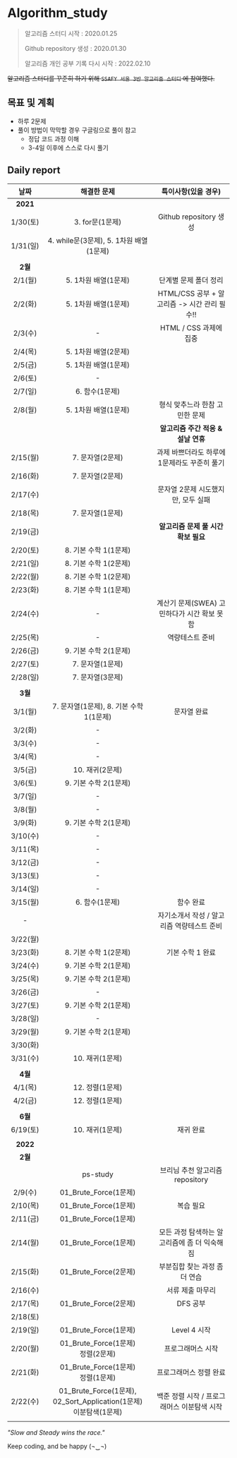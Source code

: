 # Algorithm_study

> 알고리즘 스터디 시작 : 2020.01.25
>
> Github repository 생성 : 2020.01.30
>
> 알고리즘 개인 공부 기록 다시 시작 : 2022.02.10



~~알고리즘 스터디를 꾸준히 하기 위해 `SSAFY 서울 3반 알고리즘 스터디` 에 참여했다.~~



## 목표 및 계획

- 하루 2문제
- 풀이 방법이 막막할 경우 구글링으로 풀이 참고
  - 정답 코드 과정 이해
  - 3-4일 이후에 스스로 다시 풀기




## Daily report

|   날짜   |                         해결한 문제                          |             특이사항(있을 경우)              |
| :------: | :----------------------------------------------------------: | :------------------------------------------: |
| **2021** |                                                              |                                              |
| 1/30(토) |                       3. for문(1문제)                        |            Github repository 생성            |
| 1/31(일) |           4. while문(3문제), 5. 1차원 배열(1문제)            |                                              |
|          |                                                              |                                              |
| **2월**  |                                                              |                                              |
| 2/1(월)  |                     5. 1차원 배열(1문제)                     |            단계별 문제 폴더 정리             |
| 2/2(화)  |                     5. 1차원 배열(1문제)                     | HTML/CSS 공부 + 알고리즘 -> 시간 관리 필수!! |
| 2/3(수)  |                              -                               |            HTML / CSS 과제에 집중            |
| 2/4(목)  |                     5. 1차원 배열(2문제)                     |                                              |
| 2/5(금)  |                     5. 1차원 배열(1문제)                     |                                              |
| 2/6(토)  |                              -                               |                                              |
| 2/7(일)  |                        6. 함수(1문제)                        |                                              |
| 2/8(월)  |                     5. 1차원 배열(1문제)                     |        형식 맞추느라 한참 고민한 문제        |
|          |                                                              |      **알고리즘 주간 적응 & 설날 연휴**      |
| 2/15(월) |                       7. 문자열(2문제)                       | 과제 바쁘더라도 하루에 1문제라도 꾸준히 풀기 |
| 2/16(화) |                       7. 문자열(2문제)                       |                                              |
| 2/17(수) |                                                              |      문자열 2문제 시도했지만, 모두 실패      |
| 2/18(목) |                       7. 문자열(1문제)                       |                                              |
| 2/19(금) |                                                              |     **알고리즘 문제 풀 시간 확보 필요**      |
| 2/20(토) |                    8. 기본 수학 1(1문제)                     |                                              |
| 2/21(일) |                    8. 기본 수학 1(2문제)                     |                                              |
| 2/22(월) |                    8. 기본 수학 1(2문제)                     |                                              |
| 2/23(화) |                    8. 기본 수학 1(1문제)                     |                                              |
| 2/24(수) |                              -                               | 계산기 문제(SWEA) 고민하다가 시간 확보 못함  |
| 2/25(목) |                              -                               |               역량테스트 준비                |
| 2/26(금) |                    9. 기본 수학 2(1문제)                     |                                              |
| 2/27(토) |                       7. 문자열(1문제)                       |                                              |
| 2/28(일) |                       7. 문자열(3문제)                       |                                              |
|          |                                                              |                                              |
| **3월**  |                                                              |                                              |
| 3/1(월)  |           7. 문자열(1문제), 8. 기본 수학 1(1문제)            |                 문자열 완료                  |
| 3/2(화)  |                              -                               |                                              |
| 3/3(수)  |                              -                               |                                              |
| 3/4(목)  |                              -                               |                                              |
| 3/5(금)  |                       10. 재귀(2문제)                        |                                              |
| 3/6(토)  |                    9. 기본 수학 2(1문제)                     |                                              |
| 3/7(일)  |                              -                               |                                              |
| 3/8(월)  |                              -                               |                                              |
| 3/9(화)  |                    9. 기본 수학 2(1문제)                     |                                              |
| 3/10(수) |                              -                               |                                              |
| 3/11(목) |                              -                               |                                              |
| 3/12(금) |                              -                               |                                              |
| 3/13(토) |                              -                               |                                              |
| 3/14(일) |                              -                               |                                              |
| 3/15(월) |                        6. 함수(1문제)                        |                  함수 완료                   |
|    -     |                                                              |  자기소개서 작성 / 알고리즘 역량테스트 준비  |
| 3/22(월) |                                                              |                                              |
| 3/23(화) |                    8. 기본 수학 1(2문제)                     |               기본 수학 1 완료               |
| 3/24(수) |                    9. 기본 수학 2(1문제)                     |                                              |
| 3/25(목) |                    9. 기본 수학 2(1문제)                     |                                              |
| 3/26(금) |                              -                               |                                              |
| 3/27(토) |                    9. 기본 수학 2(1문제)                     |                                              |
| 3/28(일) |                              -                               |                                              |
| 3/29(월) |                    9. 기본 수학 2(1문제)                     |                                              |
| 3/30(화) |                                                              |                                              |
| 3/31(수) |                       10. 재귀(1문제)                        |                                              |
|          |                                                              |                                              |
| **4월**  |                                                              |                                              |
| 4/1(목)  |                       12. 정렬(1문제)                        |                                              |
| 4/2(금)  |                       12. 정렬(1문제)                        |                                              |
|          |                                                              |                                              |
| **6월**  |                                                              |                                              |
| 6/19(토) |                       10. 재귀(1문제)                        |                  재귀 완료                   |
|          |                                                              |                                              |
| **2022** |                                                              |                                              |
| **2월**  |                                                              |                                              |
|          |                           ps-study                           |       브리님 추천 알고리즘 repository        |
| 2/9(수)  |                    01_Brute_Force(1문제)                     |                                              |
| 2/10(목) |                    01_Brute_Force(1문제)                     |                  복습 필요                   |
| 2/11(금) |                    01_Brute_Force(1문제)                     |                                              |
| 2/14(월) |                    01_Brute_Force(1문제)                     | 모든 과정 탐색하는 알고리즘에 좀 더 익숙해짐 |
| 2/15(화) |                    01_Brute_Force(2문제)                     |        부분집합 찾는 과정 좀 더 연습         |
| 2/16(수) |                                                              |               서류 제출 마무리               |
| 2/17(목) |                    01_Brute_Force(2문제)                     |                   DFS 공부                   |
| 2/18(토) |                                                              |                                              |
| 2/19(일) |                    01_Brute_Force(1문제)                     |                 Level 4 시작                 |
| 2/20(월) |            01_Brute_Force(1문제)<br />정렬(2문제)            |              프로그래머스 시작               |
| 2/21(화) |            01_Brute_Force(1문제)<br />정렬(1문제)            |            프로그래머스 정렬 완료            |
| 2/22(수) | 01_Brute_Force(1문제), 02_Sort_Application(1문제)<br />이분탐색(1문제) | 백준 정렬 시작 / 프로그래머스 이분탐색 시작  |
|          |                                                              |                                              |





*"Slow and Steady wins the race."* 

Keep coding, and be happy (¬‿¬)